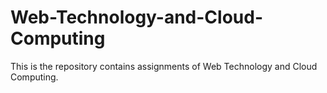 # Web-Technology-and-Cloud-Computing
This is the repository contains assignments of Web Technology and Cloud Computing.


